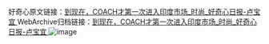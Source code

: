 好奇心原文链接：[到现在，COACH才第一次进入印度市场_时尚_好奇心日报-卢宝宜 ](https://www.qdaily.com/articles/11445.html)
WebArchive归档链接：[到现在，COACH才第一次进入印度市场_时尚_好奇心日报-卢宝宜 ](http://web.archive.org/web/20190623165301/https://www.qdaily.com/articles/11445.html)
![image](http://ww3.sinaimg.cn/large/007d5XDply1g3w8zm2vanj30u03hfnk0)